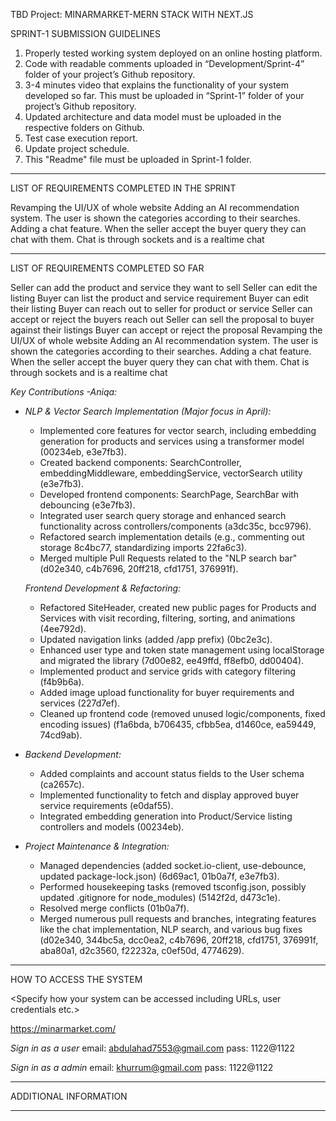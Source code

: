 TBD
Project: MINARMARKET-MERN STACK WITH NEXT.JS


SPRINT-1 SUBMISSION GUIDELINES

1. Properly tested working system deployed on an online hosting platform.
2. Code with readable comments uploaded in “Development/Sprint-4” folder of your project’s Github repository.
3. 3-4 minutes video that explains the functionality of your system developed so far. This must be uploaded in “Sprint-1” folder of your project’s Github repository.
4. Updated architecture and data model must be uploaded in the respective folders on Github.
5. Test case execution report. 
6. Update project schedule.  
7. This "Readme" file must be uploaded in Sprint-1 folder. 



------------------------------------------------------------------------------------------------

LIST OF REQUIREMENTS COMPLETED IN THE SPRINT


<List down use cases completed in the current sprint>

Revamping the UI/UX of whole website
Adding an AI recommendation system. The user is shown the categories according to their searches.
Adding a chat feature. When the seller accept the buyer query they can chat with them. Chat is through sockets and is a realtime chat




------------------------------------------------------------------------------------------------


LIST OF REQUIREMENTS COMPLETED SO FAR

<List down use cases completed so far including those in the previous sprints>

Seller can add the product and service they want to sell
Seller can edit the listing
Buyer can list the product and service requirement 
Buyer can edit their listing
Buyer can reach out to seller for product or service
Seller can accept or reject the buyers reach out
Seller can sell the proposal to buyer against their listings
Buyer can accept or reject the proposal
Revamping the UI/UX of whole website
Adding an AI recommendation system. The user is shown the categories according to their searches.
Adding a chat feature. When the seller accept the buyer query they can chat with them. Chat is through sockets and is a realtime chat

*Key Contributions -Aniqa:*

*   *NLP & Vector Search Implementation (Major focus in April):*
    *   Implemented core features for vector search, including embedding generation for products and services using a transformer model (00234eb, e3e7fb3).
    *   Created backend components: SearchController, embeddingMiddleware, embeddingService, vectorSearch utility (e3e7fb3).
    *   Developed frontend components: SearchPage, SearchBar with debouncing (e3e7fb3).
    *   Integrated user search query storage and enhanced search functionality across controllers/components (a3dc35c, bcc9796).
    *   Refactored search implementation details (e.g., commenting out storage 8c4bc77, standardizing imports 22fa6c3).
    *   Merged multiple Pull Requests related to the "NLP search bar" (d02e340, c4b7696, 20ff218, cfd1751, 376991f).

     *Frontend Development & Refactoring:*
    *   Refactored SiteHeader, created new public pages for Products and Services with visit recording, filtering, sorting, and animations (4ee792d).
    *   Updated navigation links (added /app prefix) (0bc2e3c).
    *   Enhanced user type and token state management using localStorage and migrated the library (7d00e82, ee49ffd, ff8efb0, dd00404).
    *   Implemented product and service grids with category filtering (f4b9b6a).
    *   Added image upload functionality for buyer requirements and services (227d7ef).
    *   Cleaned up frontend code (removed unused logic/components, fixed encoding issues) (f1a6bda, b706435, cfbb5ea, d1460ce, ea59449, 74cd9ab).

*   *Backend Development:*
    *   Added complaints and account status fields to the User schema (ca2657c).
    *   Implemented functionality to fetch and display approved buyer service requirements (e0daf55).
    *   Integrated embedding generation into Product/Service listing controllers and models (00234eb).

*   *Project Maintenance & Integration:*
    *   Managed dependencies (added socket.io-client, use-debounce, updated package-lock.json) (6d69ac1, 01b0a7f, e3e7fb3).
    *   Performed housekeeping tasks (removed tsconfig.json, possibly updated .gitignore for node_modules) (5142f2d, d473c1e).
    *   Resolved merge conflicts (01b0a7f).
    *   Merged numerous pull requests and branches, integrating features like the chat implementation, NLP search, and various bug fixes (d02e340, 344bc5a, dcc0ea2, c4b7696, 20ff218, cfd1751, 376991f, aba80a1, d2c3560, f22232a, c0ef50d, 4774629).




------------------------------------------------------------------------------------------------

HOW TO ACCESS THE SYSTEM

<Specify how your system can be accessed including URLs, user credentials etc.>

https://minarmarket.com/

*Sign in as a user*
email: abdulahad7553@gmail.com
pass: 1122@1122

*Sign in as a admin*
email: khurrum@gmail.com
pass: 1122@1122




------------------------------------------------------------------------------------------------



ADDITIONAL INFORMATION

<Any additional information that you would like me to know>




---

